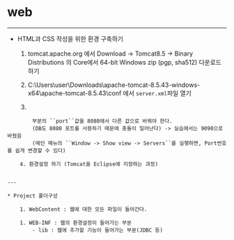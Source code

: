 # web

---

* HTML과 CSS 작성을 위한 환경 구축하기

	1. tomcat.apache.org 에서
		Download -> Tomcat8.5 -> Binary Distributions 의 Core에서 
		64-bit Windows zip (pgp, sha512) 다운로드 하기
		
	2. C:\Users\user\Downloads\apache-tomcat-8.5.43-windows-x64\apache-tomcat-8.5.43\conf
		에서 ``server.xml``파일 열기
		
	3. ```java
<Connector port="8080" protocol="HTTP/1.1"
connectionTimeout="20000"
redirectPort="8443" />
```
		부분의 ``port``값을 8080에서 다른 값으로 바꿔야 한다.
		(DB도 8080 포트를 사용하기 때문에 충돌이 일어난다) -> 실습에서는 9090으로 바꿨음
		(메인 메뉴의 ``Window -> Show view -> Servers``를 실행하면, Port번호를 쉽게 변경할 수 있다)
		
	4. 환경설정 하기 (Tomcat을 Eclipse에 지정하는 과정)
		
		
---

* Project 폴더구성

	1. WebContent : 웹에 대한 모든 파일이 들어간다.
	
	1. WEB-INF : 웹의 환경설정이 들어가는 부분
		- lib : 웹에 추가할 기능이 들어가는 부분(JDBC 등)